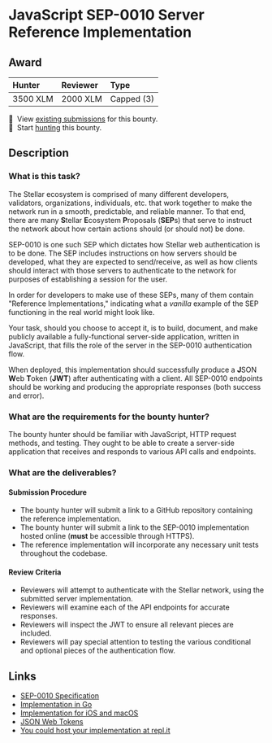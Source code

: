 # JavaScript SEP-0010 Server Reference Implementation

## Award

| Hunter | Reviewer | Type
| :- | :- | :-
| 3500 XLM | 2000 XLM | Capped (3)

[//]: # (make sure to replace the file-name placeholders `BOUNTY_FILE_NAME_NO_EXTENSION` and `BOUNTY_FILE_NAME_WITH_EXTENSION` in the next two lines with the actual bounty filename)
📜&nbsp; View [existing submissions](https://github.com/tyvdh/stellar-quest-bounties/issues?q=is%3Aissue+label%3Asep10-javascript-server) for this bounty. \
🔵&nbsp; Start [hunting](https://github.com/tyvdh/stellar-quest-bounties/issues/new?assignees=&labels=&template=begin-the-hunt.yml&link=https://github.com/tyvdh/stellar-quest-bounties/blob/main/bounties/level-2/sep10-javascript-server.md) this bounty.

## Description

### What is this task?

The Stellar ecosystem is comprised of many different developers, validators,
organizations, individuals, etc. that work together to make the network run in a
smooth, predictable, and reliable manner. To that end, there are many
**S**tellar **E**cosystem **P**roposals (**SEP**s) that serve to instruct the
network about how certain actions should (or should not) be done.

SEP-0010 is one such SEP which dictates how Stellar web authentication is to be
done. The SEP includes instructions on how servers should be developed, what
they are expected to send/receive, as well as how clients should interact with
those servers to authenticate to the network for purposes of establishing a
session for the user.

In order for developers to make use of these SEPs, many of them contain
"Reference Implementations," indicating what a *vanilla* example of the SEP
functioning in the real world might look like.

Your task, should you choose to accept it, is to build, document, and make
publicly available a fully-functional server-side application, written in
JavaScript, that fills the role of the server in the SEP-0010 authentication
flow.

When deployed, this implementation should successfully produce a **J**SON
**W**eb **T**oken (**JWT**) after authenticating with a client. All SEP-0010
endpoints should be working and producing the appropriate responses (both
success and error).

### What are the requirements for the bounty hunter?

The bounty hunter should be familiar with JavaScript, HTTP request methods, and
testing. They ought to be able to create a server-side application that receives
and responds to various API calls and endpoints.

### What are the deliverables?

#### Submission Procedure

  - The bounty hunter will submit a link to a GitHub repository containing the
    reference implementation.
  - The bounty hunter will submit a link to the SEP-0010 implementation hosted
    online (**must** be accessible through HTTPS).
  - The reference implementation will incorporate any necessary unit tests
    throughout the codebase.

#### Review Criteria

  - Reviewers will attempt to authenticate with the Stellar network, using the
    submitted server implementation.
  - Reviewers will examine each of the API endpoints for accurate responses.
  - Reviewers will inspect the JWT to ensure all relevant pieces are included.
  - Reviewers will pay special attention to testing the various conditional and
    optional pieces of the authentication flow.

## Links

- [SEP-0010 Specification](https://github.com/stellar/stellar-protocol/blob/master/ecosystem/sep-0010.md)
- [Implementation in Go](https://github.com/stellar/go/tree/master/exp/services/webauth)
- [Implementation for iOS and macOS](https://github.com/Soneso/stellar-ios-mac-sdk/blob/master/README.md#8-stellar-web-authentication)
- [JSON Web Tokens](https://jwt.io/)
- [You could host your implementation at repl.it](https://replit.com/)
